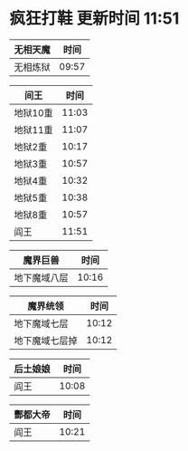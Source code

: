 # 疯狂打鞋 更新时间 11:51

| 无相天魔   | 时间    |
|--------|-------|
| 无相炼狱 | 09:57 |

| 间王   | 时间    |
|--------|-------|
| 地狱10重 | 11:03 |
| 地狱11重 | 11:07 |
| 地狱2重 | 10:17 |
| 地狱3重 | 10:57 |
| 地狱4重 | 10:32 |
| 地狱5重 | 10:38 |
| 地狱8重 | 10:57 |
| 阎王 | 11:51 |

| 魔界巨兽   | 时间    |
|--------|-------|
| 地下魔域八层 | 10:16 |

| 魔界统领   | 时间    |
|--------|-------|
| 地下魔域七层 | 10:12 |
| 地下魔域七层掉 | 10:12 |

| 后土娘娘   | 时间    |
|--------|-------|
| 阎王 | 10:08 |

| 酆都大帝   | 时间    |
|--------|-------|
| 阎王 | 10:21 |